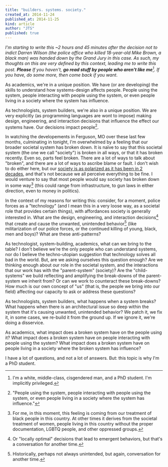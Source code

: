 ```yaml
---
title: "builders. systems. society."
created_at: 2014-11-24
published_at: 2014-11-25
kind: article
author: "JTS"
published: true
---
```


_I'm starting to write this ~2 hours and 45 minutes after the decision not to indict Darren Wilson (the police office who killed 18-year-old Mike Brown, a black man) was handed down by the Grand Jury in this case. As such, my thoughts on this are very defined by this context, leading me to write this post. **Please** If you haven't, **go read stuff by people who aren't like me**[^1]. If you have, do some more, then come back if you want_.

As academics, we're in a unique position. We have (or are developing) the skills to understand how systems-design affects people. People using the system, people interacting with people using the system, or even people living in a society where the system has influence.

As technologists, system builders, we're also in a unique position. We are very explicitly (as programming languages are wont to impose) making design, engineering, and interaction decisions that influence the effect our systems have. Our decisions impact people[^2].

In watching the developements in Ferguson, MO over these last few months, culminating in tonight, I'm overwhelmed by a feeling that our broader societal system has broken down. It is naïve to say that this societal system (the one we call "society") is broken in all ways, or that it has broken recently. Even so, parts feel broken. There are a lot of ways to talk about "broken", and there are a lot of ways to ascribe blame or fault. I don't wish to do either here, but our [society is as polarized as it has been in 2 decades](http://www.people-press.org/2014/06/12/political-polarization-in-the-american-public/), and that's not because we all perceive everything to be fine. I would venture to say that most people would say society has broken down in some way[^3] (this could range from infrastructure, to gun laws in either direction, even to money in politics).

In the context of my reasons for writing this: consider, for a moment, police forces as a "technology" (and I mean this in a very loose way, as a societal role that provides certain things), with affordances society is generally interested in. What are the design, engineering, and interaction decisions[^4] that create and cause the unwanted, unintended behavior[^5] (like militarization of our police forces, or the continued killing of young, black, men and boys)? What are these anti-patterns?

As technologist, system-building, academics, what can we bring to the table? I don't believe we're the only people who can understand systems, nor do I believe the techno-utopian suggestion that technology solves all bad in the world. But, are we asking ourselves this question enough? Are we thinking enough about our role in the societal system, and the interactions that our work has with the "parent-system" (society)? Are the "child-systems" we build reflecting and amplifying the break-downs of the parent-system we inherit from? Or can we work to counteract these break-downs? How much is our own concept of "us" (that is, the people we bring into our field) affecting our capacity to ask or address these questions?

As technologists, system builders, what happens when a system breaks? What happens when there is an architectural issue so deep within the system that it's causing unwanted, unintended behavior? We patch it, we fix it, in some cases, we re-build it from the ground up. If we ignore it, we're doing a disservice.

As academics, what impact does a broken system have on the people using it? What impact does a broken system have on people interacting with people using the system? What impact does a broken system have on people living in a society where the broken system has influence?

I have a lot of questions, and not a lot of answers. But: this topic is why I'm a PhD student.

[^1]: I'm a white, middle-class, cisgendered man, and a PhD student. I'm implicitly privileged.

[^2]: "People using the system, people interacting with people using the system, or even people living in a society where the system has influence."

[^3]: For me, in this moment, this feeling is coming from our treatment of black people in this country. At other times it derives from the societal treatment of women, people living in this country without the proper documentation, LGBTQ people, and other oppressed groups.

[^4]: Or "locally optimal" decisions that lead to emergent behaviors, but that's a conversation for another time.

[^5]: Historically, perhaps not always unintended, but again, conversation for another time.
